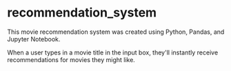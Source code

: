 # recommendation_system
This movie recommendation system was created using Python, Pandas, and Jupyter Notebook. 

When a user types in a movie title in the input box, they'll instantly receive recommendations for movies they might like. 
